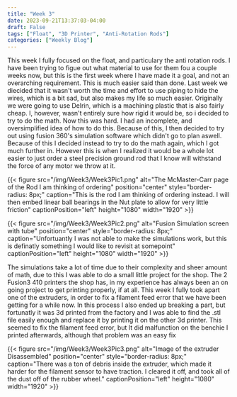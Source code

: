```yaml
---
title: "Week 3"
date: 2023-09-21T13:37:03-04:00
draft: False
tags: ["Float", "3D Printer", "Anti-Rotation Rods"]
categories: ["Weekly Blog"]
---
```


This week I fully focused on the float, and particulary the anti rotation rods. I have been trying to figue out what material to use for them fou a couple weeks now, but this is the first week where I have made it a goal, and not an overarching requirement. This is much easier said than done. Last week we diecided that it wasn't worth the time and effort to use piping to hide the wires, which is a bit sad, but also makes my life so much easier. Originally we were going to use Delrin, which is a machining plastic that is also fairly cheap. I, however, wasn't entirely sure how rigid it would be, so i decided to try to do the math. Now this was hard. I had an incomplete, and oversimplified idea of how to do this. Because of this, I then decided to try out using fusion 360's simulation software which didn't go to plan aswell. Because of this I decided instead to try to do the math again, which I got much further in. However this is when I realized it would be a whole lot easier to just order a steel precision ground rod that I know will withstand the force of any motor we throw at it.

{{< figure src="/img/Week3/Week3Pic1.png" alt="The McMaster-Carr page of the Rod I am thinking of ordering" position="center" style="border-radius: 8px;" caption="This is the rod I am thinking of ordering instead. I will then embed linear ball bearings in the Nut plate to allow for very little friction" captionPosition="left" height="1080" width="1920" >}}

{{< figure src="/img/Week3/Week3Pic2.png" alt="Fusion Simulation screen with tube" position="center" style="border-radius: 8px;" caption="Unfortuantly I was not able to make the simulations work, but this is definatly something I would like to revisit at somepoint" captionPosition="left" height="1080" width="1920" >}}

The simulations take a lot of time due to their complexity and sheer amount of math, due to this I was able to do a small little project for the shop. The 2 Fusion3 410 printers the shop has, in my experience has always been an on going project to get printing properly, if at all. This week I fully took apart one of the extruders, in order to fix a filament feed error that we have been getting for a while now. In this process I also ended up breaking a part, but fortunatly it was 3d printed from the factory and I was able to find the .stl file easily enough and replace it by printing it on the other 3d printer. This seemed to fix the filament feed error, but It did malfunction on the benchie I printed afterwards, although that problem was an easy fix 

{{< figure src="/img/Week3/Week3Pic3.png" alt="Image of the extruder Disassembled" position="center" style="border-radius: 8px;" caption="There was a ton of debris inside the extruder, which made it harder for the filament sensor to have traction. I cleared it off, and took all of the dust off of the rubber wheel." captionPosition="left" height="1080" width="1920" >}}